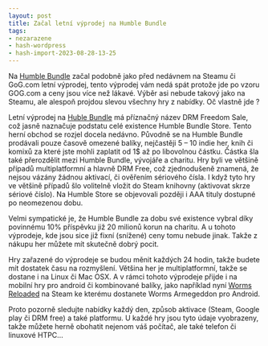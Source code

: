 ```yaml
---
layout: post
title: Začal letní výprodej na Humble Bundle
tags:
- nezarazene
- hash-wordpress
- hash-import-2023-08-28-13-25
---
```


Na [Humble Bundle](https://www.humblebundle.com "Huble Bundle ")&nbsp;začal podobně jako před nedávnem na Steamu či GoG.com letní výprodej, tento výprodej vám nedá spát protože jde po vzoru GOG.com a ceny jsou více než lákavé. Výběr asi nebude takový jako na Steamu, ale alespoň projdou slevou všechny hry z nabídky. Oč vlastně jde ?

<!--more-->

Letní výprodej na [Huble Bundle](https://www.humblebundle.com/store "Huble store") má příznačný název&nbsp;DRM Freedom Sale, což jasně naznačuje podstatu celé existence Humble Bundle Store. Tento herní obchod se rozjel docela nedávno. Původně se na Humble Bundle prodávali pouze časově omezené balíky, nejčastěji 5 – 10 indie her, knih či komixů za které jste mohli zaplatit od 1$ až po libovolnou částku. Částka šla také přerozdělit mezi Humble Bundle, vývojáře a charitu. Hry byli ve většině případů multiplatformní a hlavně DRM Free, což zjednodušeně znamená, že nejsou vázány žádnou aktivací, či ověřením sériového čísla. I když tyto hry ve většině případů šlo volitelně vložit do Steam knihovny (aktivovat skrze sériové číslo). Na Humble Store se objevovali později i AAA tituly dostupné po neomezenou dobu.

Velmi sympatické je, že Humble Bundle za dobu své existence vybral díky povinnému 10% příspěvku již 20 milionů korun na charitu. A u tohoto výprodeje, kde jsou sice již fixní (snížené) ceny tomu nebude jinak. Takže z nákupu her můžete mít skutečně dobrý pocit.

Hry zařazené do výprodeje se budou měnit každých 24 hodin, takže budete mít dostatek času na rozmyšlení. Většina her je multiplatformní, takže se dostane i na Linux či Mac OSX. A v rámci tohoto výprodeje přijde i na mobilní hry pro android či kombinované balíky, jako například nyní [Worms Reloaded](https://www.humblebundle.com/store/p/wormsreloaded_worms2armageddon_storefront "worms") na Steam ke kterému dostanete Worms Armegeddon pro Android.

Proto pozorně sledujte nabídky každý den, způsob aktivace (Steam, Google play či DRM free) a také platformu. U každé hry jsou tyto údaje vyobrazeny, takže můžete herně obohatit nejenom váš počítač, ale také telefon či linuxové HTPC…

<!--kg-card-end: html-->